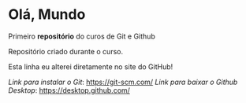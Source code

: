# Olá, Mundo
Primeiro **repositório** do curos de Git e Github

Repositório criado durante o curso.

Esta linha eu alterei diretamente no site do GitHub!

*Link para instalar o Git*: https://git-scm.com/
*Link para baixar o Github Desktop*: https://desktop.github.com/ 
